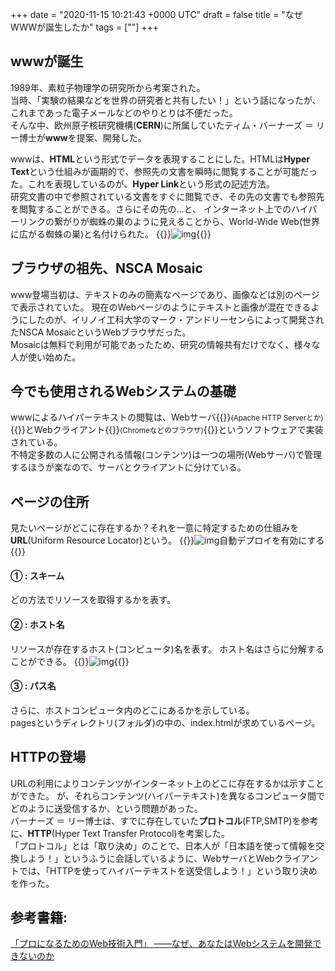 
+++
date = "2020-11-15 10:21:43 +0000 UTC"
draft = false
title = "なぜWWWが誕生したか"
tags = [""]
+++

## wwwが誕生

1989年、素粒子物理学の研究所から考案された。  
当時、「実験の結果などを世界の研究者と共有したい！」という話になったが、これまであった電子メールなどのやりとりは不便だった。  
そんな中、欧州原子核研究機構(**CERN**)に所属していたティム・バーナーズ ＝ リー博士が**www**を提案、開発した。  

<!--more-->

wwwは、**HTML**という形式でデータを表現することにした。HTMLは**Hyper Text**という仕組みが画期的で、参照先の文書を瞬時に閲覧することが可能だった。これを表現しているのが、**Hyper Link**という形式の記述方法。  
研究文書の中で参照されている文書をすぐに閲覧でき、その先の文書でも参照先を閲覧することができる。さらにその先の...と、
インターネット上でのハイパーリンクの繋がりが蜘蛛の巣のように見えることから、World-Wide Web(世界に広がる蜘蛛の巣)と名付けられた。
{{<rawhtml>}}<img src="/img/2020-11/15-01.jpg" alt="img">{{</rawhtml>}}

## ブラウザの祖先、NSCA Mosaic

www登場当初は、テキストのみの簡素なページであり、画像などは別のページで表示されていた。
現在のWebページのようにテキストと画像が混在できるようにしたのが、イリノイ工科大学のマーク・アンドリーセンらによって開発されたNSCA MosaicというWebブラウザだった。  
Mosaicは無料で利用が可能であったため、研究の情報共有だけでなく、様々な人が使い始めた。

## 今でも使用されるWebシステムの基礎


wwwによるハイパーテキストの閲覧は、Webサーバ{{<rawhtml>}}<small>(Apache HTTP Serverとか)</small>{{</rawhtml>}}とWebクライアント{{<rawhtml>}}<small>(Chromeなどのブラウザ)</small>{{</rawhtml>}}というソフトウェアで実装されている。  
不特定多数の人に公開される情報(コンテンツ)は一つの場所(Webサーバ)で管理するほうが楽なので、サーバとクライアントに分けている。

## ページの住所

見たいページがどこに存在するか？それを一意に特定するための仕組みを**URL**(Uniform Resource Locator)という。
{{<rawhtml>}}<img src="/img/2020-11/15-02.jpg" alt="img">自動デプロイを有効にする{{</rawhtml>}}

#### ① : スキーム

どの方法でリソースを取得するかを表す。

#### ② : ホスト名

リソースが存在するホスト(コンピュータ)名を表す。
ホスト名はさらに分解することができる。
{{<rawhtml>}}<img src="/img/2020-11/15-03.jpg" alt="img">{{</rawhtml>}}

#### ③ : パス名

さらに、ホストコンピュータ内のどこにあるかを示している。  
pagesというディレクトリ(フォルダ)の中の、index.htmlが求めているページ。

## HTTPの登場

URLの利用によりコンテンツがインターネット上のどこに存在するかは示すことができた。 が、それらコンテンツ(ハイパーテキスト)を異なるコンピュータ間でどのように送受信するか、という問題があった。  
バーナーズ ＝ リー博士は、すでに存在していた**プロトコル**(FTP,SMTP)を参考に、**HTTP**(Hyper Text Transfer Protocol)を考案した。  
「プロトコル」とは「取り決め」のことで、日本人が「日本語を使って情報を交換しよう！」というふうに会話しているように、WebサーバとWebクライアントでは、「HTTPを使ってハイパーテキストを送受信しよう！」という取り決めを作った。

## 参考書籍:

[「プロになるためのWeb技術入門」 ――なぜ、あなたはWebシステムを開発できないのか](https://www.amazon.co.jp/exec/obidos/ASIN/4774142352/hatena-blog-22/)

